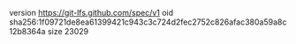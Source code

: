 version https://git-lfs.github.com/spec/v1
oid sha256:1f09721de8ea61399421c943c3c724d2fec2752c826afac380a59a8c12b8364a
size 23029
